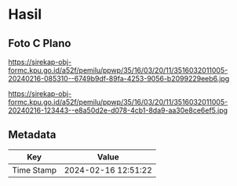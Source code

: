 # Hasil

## Foto C Plano

https://sirekap-obj-formc.kpu.go.id/a52f/pemilu/ppwp/35/16/03/20/11/3516032011005-20240216-085310--6749b9df-89fa-4253-9056-b2099229eeb6.jpg

https://sirekap-obj-formc.kpu.go.id/a52f/pemilu/ppwp/35/16/03/20/11/3516032011005-20240216-123443--e8a50d2e-d078-4cb1-8da9-aa30e8ce6ef5.jpg


## Metadata

| Key        | Value               |
| ---------- | ------------------- |
| Time Stamp | 2024-02-16 12:51:22 |



